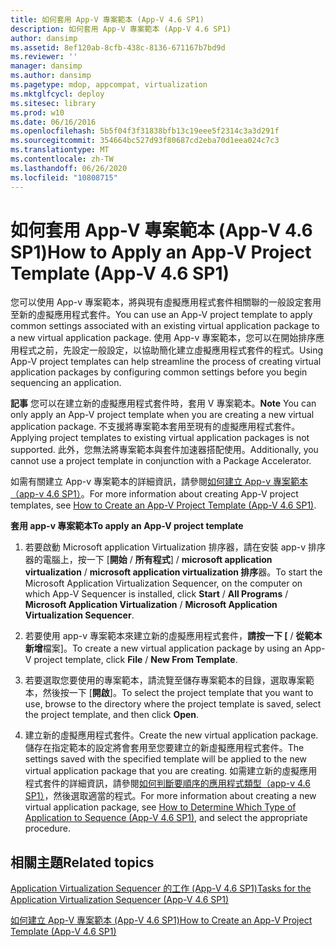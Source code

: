 ```yaml
---
title: 如何套用 App-V 專案範本 (App-V 4.6 SP1)
description: 如何套用 App-V 專案範本 (App-V 4.6 SP1)
author: dansimp
ms.assetid: 8ef120ab-8cfb-438c-8136-671167b7bd9d
ms.reviewer: ''
manager: dansimp
ms.author: dansimp
ms.pagetype: mdop, appcompat, virtualization
ms.mktglfcycl: deploy
ms.sitesec: library
ms.prod: w10
ms.date: 06/16/2016
ms.openlocfilehash: 5b5f04f3f31838bfb13c19eee5f2314c3a3d291f
ms.sourcegitcommit: 354664bc527d93f80687cd2eba70d1eea024c7c3
ms.translationtype: MT
ms.contentlocale: zh-TW
ms.lasthandoff: 06/26/2020
ms.locfileid: "10808715"
---
```

# <span data-ttu-id="2c18f-103">如何套用 App-V 專案範本 (App-V 4.6 SP1)</span><span class="sxs-lookup"><span data-stu-id="2c18f-103">How to Apply an App-V Project Template (App-V 4.6 SP1)</span></span>


<span data-ttu-id="2c18f-104">您可以使用 App-v 專案範本，將與現有虛擬應用程式套件相關聯的一般設定套用至新的虛擬應用程式套件。</span><span class="sxs-lookup"><span data-stu-id="2c18f-104">You can use an App-V project template to apply common settings associated with an existing virtual application package to a new virtual application package.</span></span> <span data-ttu-id="2c18f-105">使用 App-v 專案範本，您可以在開始排序應用程式之前，先設定一般設定，以協助簡化建立虛擬應用程式套件的程式。</span><span class="sxs-lookup"><span data-stu-id="2c18f-105">Using App-V project templates can help streamline the process of creating virtual application packages by configuring common settings before you begin sequencing an application.</span></span>

<span data-ttu-id="2c18f-106">**記事** 您可以在建立新的虛擬應用程式套件時，套用 V 專案範本。</span><span class="sxs-lookup"><span data-stu-id="2c18f-106">**Note** You can only apply an App-V project template when you are creating a new virtual application package.</span></span> <span data-ttu-id="2c18f-107">不支援將專案範本套用至現有的虛擬應用程式套件。</span><span class="sxs-lookup"><span data-stu-id="2c18f-107">Applying project templates to existing virtual application packages is not supported.</span></span> <span data-ttu-id="2c18f-108">此外，您無法將專案範本與套件加速器搭配使用。</span><span class="sxs-lookup"><span data-stu-id="2c18f-108">Additionally, you cannot use a project template in conjunction with a Package Accelerator.</span></span>

 

<span data-ttu-id="2c18f-109">如需有關建立 App-v 專案範本的詳細資訊，請參閱[如何建立 App-v 專案範本（app-v 4.6 SP1）](how-to-create-an-app-v-project-template--app-v-46-sp1-.md)。</span><span class="sxs-lookup"><span data-stu-id="2c18f-109">For more information about creating App-V project templates, see [How to Create an App-V Project Template (App-V 4.6 SP1)](how-to-create-an-app-v-project-template--app-v-46-sp1-.md).</span></span>

**<span data-ttu-id="2c18f-110">套用 app-v 專案範本</span><span class="sxs-lookup"><span data-stu-id="2c18f-110">To apply an App-V project template</span></span>**

1.  <span data-ttu-id="2c18f-111">若要啟動 Microsoft application Virtualization 排序器，請在安裝 app-v 排序器的電腦上，按一下 [**開始**  /  **所有程式**]  /  **microsoft application virtualization**  /  **microsoft application virtualization 排序**器。</span><span class="sxs-lookup"><span data-stu-id="2c18f-111">To start the Microsoft Application Virtualization Sequencer, on the computer on which App-V Sequencer is installed, click **Start** / **All Programs** / **Microsoft Application Virtualization** / **Microsoft Application Virtualization Sequencer**.</span></span>

2.  <span data-ttu-id="2c18f-112">若要使用 app-v 專案範本來建立新的虛擬應用程式套件，**請按一下 [**  /  **從範本新增**檔案]。</span><span class="sxs-lookup"><span data-stu-id="2c18f-112">To create a new virtual application package by using an App-V project template, click **File** / **New From Template**.</span></span>

3.  <span data-ttu-id="2c18f-113">若要選取您要使用的專案範本，請流覽至儲存專案範本的目錄，選取專案範本，然後按一下 [**開啟**]。</span><span class="sxs-lookup"><span data-stu-id="2c18f-113">To select the project template that you want to use, browse to the directory where the project template is saved, select the project template, and then click **Open**.</span></span>

4.  <span data-ttu-id="2c18f-114">建立新的虛擬應用程式套件。</span><span class="sxs-lookup"><span data-stu-id="2c18f-114">Create the new virtual application package.</span></span> <span data-ttu-id="2c18f-115">儲存在指定範本的設定將會套用至您要建立的新虛擬應用程式套件。</span><span class="sxs-lookup"><span data-stu-id="2c18f-115">The settings saved with the specified template will be applied to the new virtual application package that you are creating.</span></span> <span data-ttu-id="2c18f-116">如需建立新的虛擬應用程式套件的詳細資訊，請參閱[如何判斷要順序的應用程式類型（app-v 4.6 SP1）](how-to-determine-which-type-of-application-to-sequence---app-v-46-sp1-.md)，然後選取適當的程式。</span><span class="sxs-lookup"><span data-stu-id="2c18f-116">For more information about creating a new virtual application package, see [How to Determine Which Type of Application to Sequence (App-V 4.6 SP1)](how-to-determine-which-type-of-application-to-sequence---app-v-46-sp1-.md), and select the appropriate procedure.</span></span>

## <span data-ttu-id="2c18f-117">相關主題</span><span class="sxs-lookup"><span data-stu-id="2c18f-117">Related topics</span></span>


[<span data-ttu-id="2c18f-118">Application Virtualization Sequencer 的工作 (App-V 4.6 SP1)</span><span class="sxs-lookup"><span data-stu-id="2c18f-118">Tasks for the Application Virtualization Sequencer (App-V 4.6 SP1)</span></span>](tasks-for-the-application-virtualization-sequencer--app-v-46-sp1-.md)

[<span data-ttu-id="2c18f-119">如何建立 App-V 專案範本 (App-V 4.6 SP1)</span><span class="sxs-lookup"><span data-stu-id="2c18f-119">How to Create an App-V Project Template (App-V 4.6 SP1)</span></span>](how-to-create-an-app-v-project-template--app-v-46-sp1-.md)

 

 





